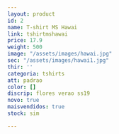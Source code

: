 ```yaml
---
layout: product
id: 2
name: T-shirt MS Hawai
link: tshirtmshawai
price: 17.9
weight: 500
image: "/assets/images/hawai.jpg"
sec: "/assets/images/hawai1.jpg"
thir: ''
categoria: tshirts
att: padrao
color: []
discrip: flores verao ss19
novo: true
maisvendidos: true
stock: sim

---
```

